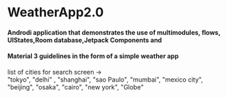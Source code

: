 # WeatherApp2.0

#### Androdi application that demonstrates the use of multimodules, flows, UIStates,Room database,Jetpack Components and 
#### Material 3 guidelines in the form of a simple weather app 

list of cities for search screen ->  
    "tokyo",
    "delhi" ,
    "shanghai",
    "sao Paulo",
    "mumbai",
    "mexico city",
    "beijing",
    "osaka",
    "cairo",
    "new york",
    "Globe"

